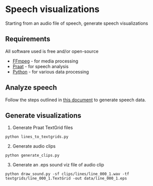 # Speech visualizations

Starting from an audio file of speech, generate speech visualizations

## Requirements

All software used is free and/or open-source

* [FFmpeg](https://www.ffmpeg.org/) - for media processing
* [Praat](http://www.fon.hum.uva.nl/praat/) - for speech analysis
* [Python](https://www.python.org/) - for various data processing

## Analyze speech

Follow the steps outlined in [this document](speech_analysis.md) to generate speech data.

## Generate visualizations

1. Generate Praat TextGrid files

  ```
  python lines_to_textgrids.py
  ```

2. Generate audio clips

  ```
  python generate_clips.py
  ```

3. Generate an .eps sound viz file of audio clip

  ```
  python draw_sound.py -sf clips/lines/line_000_1.wav -tf textgrids/line_000_1.TextGrid -out data/line_000_1.eps
  ```
